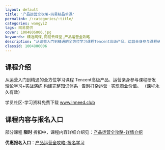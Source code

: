 ```yaml
---
layout: default
title: '产品运营全攻略-网易精品单课'
permalink: /:categories/:title/
categories: wangyi2
tags: 网易提供
cover: 1004806006.jpg
keywords: 精选网课,网易云课堂,产品运营全攻略
description: "从运营入门到精通的全方位学习课程Tencent高级产品、运营亲身参与课程研发理论学习+实战演练构建完整知识体系·告别打杂运营·实现商业价值。（课程永久有效）学员社区-学习资料免费下载www."
classid: 1004806006
---
```


## 课程介绍

从运营入门到精通的全方位学习课程 
Tencent高级产品、运营亲身参与课程研发
理论学习+实战演练 
构建完整知识体系 · 告别打杂运营 · 实现商业价值。
（课程永久有效）

学员社区-学习资料免费下载
www.inneed.club

## 课程内容与报名入口

部分课程 **限时** 折扣中，课程内容详细介绍见：[产品运营全攻略-详情介绍](https://study.163.com/course/introduction/1004806006.htm?share=1&shareId=1025206652&utm_campaign=share&utm_medium=iphoneShare&utm_source=&utm_u=1025206652)

**优惠报名入口**：[产品运营全攻略-报名学习](https://study.163.com/course/introduction/1004806006.htm?share=1&shareId=1025206652&utm_campaign=share&utm_medium=iphoneShare&utm_source=&utm_u=1025206652)

